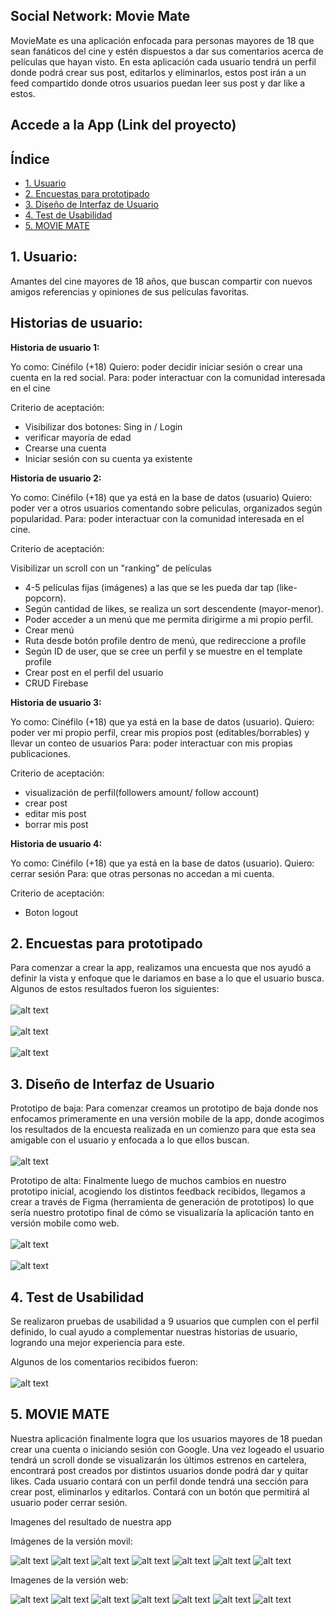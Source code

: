 ## Social Network: Movie Mate

MovieMate es una aplicación enfocada para personas mayores de 18 que sean fanáticos del cine y estén dispuestos a dar sus comentarios acerca de películas que hayan visto.
En esta aplicación cada usuario tendrá un perfil donde podrá crear sus post, editarlos y eliminarlos, estos post irán a un feed compartido donde otros usuarios puedan leer sus post y dar like a estos.

## Accede a la App (Link del proyecto)


## Índice

* [1. Usuario](#1-Usuario)
* [2. Encuestas para prototipado](#2-Encuestas-para-prototipado)
* [3. Diseño de Interfaz de Usuario](#3-Diseño-de-Interfaz-de-Usuario)
* [4. Test de Usabilidad](#4-Test-de-Usabilidad)
* [5. MOVIE MATE](#5-MOVIE-MATE)


## 1. Usuario:

Amantes del cine mayores de 18 años, que buscan compartir con nuevos amigos referencias y opiniones de sus películas favoritas.

## Historias de usuario:

**Historia de usuario 1:**

Yo como: Cinéfilo (+18)
Quiero: poder decidir iniciar sesión o crear una cuenta en la red social.
Para: poder interactuar con la comunidad interesada en el cine

Criterio de aceptación:

 - Visibilizar dos botones: Sing in / Login
 - verificar mayoría de edad
 - Crearse una cuenta
 - Iniciar sesión con su cuenta ya existente

**Historia de usuario 2:**

Yo como: Cinéfilo (+18) que ya está en la base de datos (usuario)
Quiero: poder ver a otros usuarios comentando sobre peliculas, organizados según popularidad.
Para: poder interactuar con la comunidad interesada en el cine.

Criterio de aceptación:

Visibilizar un scroll con un "ranking" de películas
 -  4-5 películas fijas (imágenes) a las que se les pueda dar tap (like-popcorn).
 -  Según cantidad de likes, se realiza un sort descendente (mayor-menor).
 -  Poder acceder a un menú que me permita dirigirme a mi propio perfil.
 -  Crear menú
 -  Ruta desde botón profile dentro de menú, que redireccione a profile
 -  Según ID de user, que se cree un perfil y se muestre en el template profile
 -  Crear post en el perfil del usuario
 -  CRUD Firebase

**Historia de usuario 3:**

Yo como: Cinéfilo (+18) que ya está en la base de datos (usuario).
Quiero: poder ver mi propio perfil, crear mis propios post (editables/borrables) y llevar un conteo de usuarios
Para: poder interactuar con mis propias publicaciones.

Criterio de aceptación:

 - visualización de perfil(followers amount/ follow account)
 - crear post
 - editar mis post
 - borrar mis post

**Historia de usuario 4:**

Yo como: Cinéfilo (+18) que ya está en la base de datos (usuario).
Quiero: cerrar sesión
Para: que otras personas no accedan a mi cuenta.

Criterio de aceptación:

 - Boton logout

## 2. Encuestas para prototipado
Para comenzar a crear la app, realizamos una encuesta que nos ayudó a definir la vista y enfoque que le dariamos en base a lo que el usuario busca. Algunos de estos resultados fueron los siguientes: 
<br></br>
![alt text](https://github.com/fabibbc/SCL020-social-network/blob/main/src/img/encuesta/01_encuesta.png?raw=true)
<br></br>
![alt text](https://github.com/fabibbc/SCL020-social-network/blob/main/src/img/encuesta/login.png?raw=true)
<br></br>
![alt text](https://github.com/fabibbc/SCL020-social-network/blob/main/src/img/encuesta/tematica.png?raw=true)
## 3. Diseño de Interfaz de Usuario
Prototipo de baja:
Para comenzar creamos un prototipo de baja donde nos enfocamos primeramente en una versión mobile de la app, donde acogimos los resultados de la encuesta realizada en un comienzo para que esta sea amigable con el usuario y enfocada a lo que ellos buscan.
<br></br>
![alt text](https://github.com/fabibbc/SCL020-social-network/blob/main/src/img/baja%20mobile.png?raw=true)


Prototipo de alta:
Finalmente luego de muchos cambios en nuestro prototipo inicial, acogiendo los distintos feedback recibidos, llegamos a crear a través de Figma (herramienta de generación de prototipos) lo que sería nuestro prototipo final de cómo se visualizaría la aplicación tanto en versión mobile como web.
<br></br>
![alt text](https://github.com/fabibbc/SCL020-social-network/blob/main/src/img/alta%20mobile.png)
<br></br>
![alt text](https://github.com/fabibbc/SCL020-social-network/blob/main/src/img/alta%20web.png)

## 4. Test de Usabilidad 

Se realizaron pruebas de usabilidad a 9 usuarios que cumplen con el perfil definido, lo cual ayudo a complementar nuestras historias de usuario, logrando una mejor experiencia para este.

Algunos de los comentarios recibidos fueron:
<br></br> 
![alt text](https://github.com/fabibbc/SCL020-social-network/blob/main/src/img/encuesta.png)



## 5. MOVIE MATE 
Nuestra aplicación finalmente logra que los usuarios mayores de 18 puedan crear una cuenta o iniciando sesión con Google. Una vez logeado el usuario tendrá un scroll donde se visualizarán los últimos estrenos en cartelera, encontrará post creados por distintos usuarios donde podrá dar y quitar likes. Cada usuario contará con un perfil donde tendrá una sección para crear post, eliminarlos y editarlos. Contará con un botón que permitirá al usuario poder cerrar sesión.

Imagenes del resultado de nuestra app

Imágenes de la versión movil:

![alt text](https://github.com/fabibbc/SCL020-social-network/blob/main/src/img/mobile-v/01_home-view.jpg?raw=true)
![alt text](https://github.com/fabibbc/SCL020-social-network/blob/main/src/img/mobile-v/02_age_confirmation_view.jpg?raw=true)
![alt text](https://github.com/fabibbc/SCL020-social-network/blob/main/src/img/mobile-v/03_age_redirect-view.jpg?raw=true)
![alt text](https://github.com/fabibbc/SCL020-social-network/blob/main/src/img/mobile-v/04_welcome-view.jpg?raw=true)
![alt text](https://github.com/fabibbc/SCL020-social-network/blob/main/src/img/mobile-v/05_login-view.jpg?raw=true)
![alt text](https://github.com/fabibbc/SCL020-social-network/blob/main/src/img/mobile-v/06_feed-view.jpg?raw=true)
![alt text](https://github.com/fabibbc/SCL020-social-network/blob/main/src/img/mobile-v/07_profile-view.jpg?raw=true)


Imagenes de la versión web:

![alt text](https://github.com/fabibbc/SCL020-social-network/blob/main/src/img/web-v/01_Home%20View.png?raw=true)
![alt text](https://github.com/fabibbc/SCL020-social-network/blob/main/src/img/web-v/02_age_confirmation-view.png?raw=true)
![alt text](https://github.com/fabibbc/SCL020-social-network/blob/main/src/img/web-v/03_age_redirect-view.png?raw=true)
![alt text](https://github.com/fabibbc/SCL020-social-network/blob/main/src/img/web-v/04_signin-view.png?raw=true)
![alt text](https://github.com/fabibbc/SCL020-social-network/blob/main/src/img/web-v/05_login-view.png?raw=true)
![alt text](https://github.com/fabibbc/SCL020-social-network/blob/main/src/img/web-v/06_feed-view.png?raw=true)
![alt text](https://github.com/fabibbc/SCL020-social-network/blob/main/src/img/web-v/07_profile-view.png?raw=true)